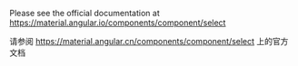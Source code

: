 Please see the official documentation at <https://material.angular.io/components/component/select>

请参阅 <https://material.angular.cn/components/component/select> 上的官方文档
